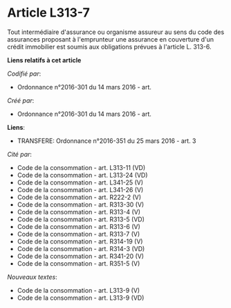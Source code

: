 # Article L313-7

Tout intermédiaire d'assurance ou organisme assureur au sens du code des assurances proposant à l'emprunteur une assurance en
couverture d'un crédit immobilier est soumis aux obligations prévues à l'article L. 313-6.

**Liens relatifs à cet article**

_Codifié par_:

  - Ordonnance n°2016-301 du 14 mars 2016 - art.

_Créé par_:

  - Ordonnance n°2016-301 du 14 mars 2016 - art.

**Liens**:

  - TRANSFERE: Ordonnance n°2016-351 du 25 mars 2016 - art. 3

_Cité par_:

  - Code de la consommation - art. L313-11 (VD)
  - Code de la consommation - art. L313-24 (VD)
  - Code de la consommation - art. L341-25 (V)
  - Code de la consommation - art. L341-26 (V)
  - Code de la consommation - art. R222-2 (V)
  - Code de la consommation - art. R313-30 (V)
  - Code de la consommation - art. R313-4 (V)
  - Code de la consommation - art. R313-5 (VD)
  - Code de la consommation - art. R313-6 (V)
  - Code de la consommation - art. R313-7 (V)
  - Code de la consommation - art. R314-19 (V)
  - Code de la consommation - art. R314-3 (VD)
  - Code de la consommation - art. R341-20 (V)
  - Code de la consommation - art. R351-5 (V)

_Nouveaux textes_:

  - Code de la consommation - art. L313-9 (V)
  - Code de la consommation - art. L313-9 (VD)
